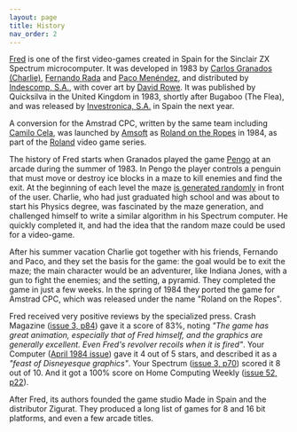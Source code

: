```yaml
---
layout: page
title: History
nav_order: 2
---
```


[Fred](https://worldofspectrum.org/archive/software/games/fred-investronica-sa)
is one of the first video-games created in Spain for the Sinclair ZX
Spectrum microcomputer. It was developed in 1983 by [Carlos Granados
(Charlie)](https://amstrad.es/doku.php?id=programadores:carlos_granados_charlie),
[Fernando Rada](https://es.wikipedia.org/wiki/Fernando_Rada) and [Paco
Menéndez](https://en.wikipedia.org/wiki/Paco_Men%C3%A9ndez), and
distributed by [Indescomp,
S.A.](https://es.wikipedia.org/wiki/Indescomp), with cover art by
[David Rowe](https://www.davidrowe.net/). It was published by
Quicksilva in the United Kingdom in 1983, shortly after Bugaboo (The
Flea), and was released by [Investronica,
S.A.](https://es.wikipedia.org/wiki/Investr%C3%B3nica) in Spain the
next year.

A conversion for the Amstrad CPC, written by the same team including
[Camilo Cela](https://www.devuego.es/bd/fdesarrollador/camilo-cela),
was launched by [Amsoft](https://en.wikipedia.org/wiki/Amsoft) as
[Roland on the
Ropes](https://www.cpcwiki.eu/index.php/Roland_on_the_Ropes) in 1984,
as part of the
[Roland](https://en.wikipedia.org/wiki/Roland_(game_character)) video
game series.

The history of Fred starts when Granados played the game
[Pengo](https://en.wikipedia.org/wiki/Pengo_(video_game)) at an arcade
during the summer of 1983. In Pengo the player controls a penguin that
must move or destroy ice blocks in a maze to kill enemies and find the
exit. At the beginning of each level the maze [is generated
randomly](https://www.youtube.com/watch?v=6q3bNHvj92c) in front of the
user. Charlie, who had just graduated high school and was about to
start his Physics degree, was fascinated by the maze generation, and
challenged himself to write a similar algorithm in his Spectrum
computer. He quickly completed it, and had the idea that the random
maze could be used for a video-game.

After his summer vacation Charlie got together with his friends,
Fernando and Paco, and they set the basis for the game: the goal would
be to exit the maze; the main character would be an adventurer, like
Indiana Jones, with a gun to fight the enemies; and the setting, a
pyramid. They completed the game in just a few weeks. In the spring of
1984 they ported the game for Amstrad CPC, which was released under
the name "Roland on the Ropes".

Fred received very positive reviews by the specialized press. Crash
Magazine ([issue 3, p84](Crash03-Apr84-p84.pdf)) gave it a score of
83%, noting *"The game has great animation, especially that of Fred
himself, and the graphics are generally excellent. Even Fred's
revolver recoils when it is fired"*. Your Computer ([April 1984
issue](YourComputer_1984_04-p59.pdf)) gave it 4 out of 5 stars, and
described it as a *"feast of Disneyesque graphics"*. Your Spectrum
([issue 3, p70](YourSpectrum03-May84-p70.pdf)) scored it
8 out of 10. And it got a 100% score on Home Computing Weekly ([issue 52,
p22](Home_Computing_Weekly_052-p22.pdf)).

After Fred, its authors founded the game studio Made in Spain and the
distributor Zigurat. They produced a long list of games for 8 and 16
bit platforms, and even a few arcade titles.
